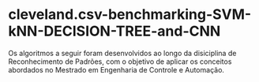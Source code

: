 # cleveland.csv-benchmarking-SVM-kNN-DECISION-TREE-and-CNN
Os algoritmos a seguir foram desenvolvidos ao longo da disiciplina de Reconhecimento de Padrões, com o objetivo de aplicar os conceitos abordados no Mestrado em Engenharia de Controle e Automação.
